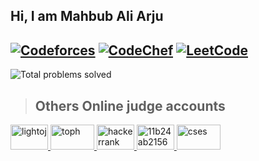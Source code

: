 ## Hi, I am Mahbub Ali Arju

[![Codeforces](https://img.shields.io/badge/Codeforces-1468-blue?style=for-the-badge&logo=codeforces)](https://codeforces.com/profile/Arju_365i)  [![CodeChef](https://img.shields.io/badge/CodeChef-1864-purple?style=for-the-badge&logo=codechef)](https://www.codechef.com/users/pseudo_code20)    [![LeetCode](https://img.shields.io/badge/LeetCode-1798-blue?style=for-the-badge&logo=leetcode)](https://leetcode.com/u/pseudo_code20/)
---
![Total problems solved](https://img.shields.io/badge/Total%20problems%20solved-2000+-brightgreen?style=for-the-badge&logoColor=white&logo=toph)
> ## Others Online judge accounts

<!-- ![Codeforces](https://img.shields.io/badge/dynamic/json?color=blue&label=Codeforces&query=$.result[0].rating&url=https://codeforces.com/api/user.info?handles=ar_rony1&style=for-the-badge&logo=codeforces) 
-->
<!--
 > Contact with Me
 <img src="https://i.ibb.co/5j0XpDR/linkedin.png" alt="LinkedIn" width="22px" />
-->

<!-- light oj -->
<a href="https://lightoj.com/user/mahbub" title="LightOJ">
  <img src="https://i.ibb.co/cT0g4Jy/lightoj.png" alt="lightoj" height="40px" width="60px"/>
</a>

<!-- toph -->
<a href="https://toph.co/u/pseudo_code" title="toph">
  <img src="https://i.ibb.co/8jgL0cb/toph.png" alt="toph" height="40px" width="70px"/>
</a>
<!-- hacker rank -->
<a href="https://www.hackerrank.com/profile/ASH2001013M" title="Hackerrank">
  <img src="https://i.ibb.co/QbLwV6Q/hackerrank.jpg" alt="hackerrank" height="40px" width="60px"/>
</a>

<!-- vjudge-->
<a href="https://vjudge.net/user/arju15" title="Vjudge">
  <img src="https://i.ibb.co/kcyXj9D/11b24ab2156955d8f3fa.png" alt="11b24ab2156955d8f3fa" height="40px" width="60px"/>
</a>


<!-- cses-->
<a href="https://cses.fi/user/141950" title="CSES">
  <img src="https://i.ibb.co/RSQVcq7/cses.jpg" alt="cses" height="40px" width="70px"/>
</a>
<!-- Replace "images/" with the actual path to your images folder -->


<!-- Adjust the image links and URLs accordingly with your own social media profiles -->
